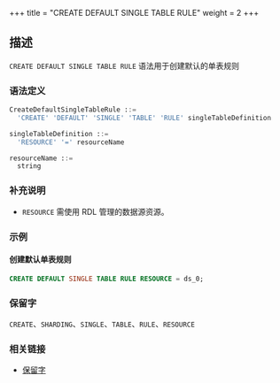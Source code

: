 +++
title = "CREATE DEFAULT SINGLE TABLE RULE"
weight = 2
+++

## 描述

`CREATE DEFAULT SINGLE TABLE RULE` 语法用于创建默认的单表规则

### 语法定义

```sql
CreateDefaultSingleTableRule ::=
  'CREATE' 'DEFAULT' 'SINGLE' 'TABLE' 'RULE' singleTableDefinition

singleTableDefinition ::=
  'RESOURCE' '=' resourceName

resourceName ::=
  string
```

### 补充说明

- `RESOURCE` 需使用 RDL 管理的数据源资源。

### 示例

#### 创建默认单表规则

```sql
CREATE DEFAULT SINGLE TABLE RULE RESOURCE = ds_0;
```

### 保留字

`CREATE`、`SHARDING`、`SINGLE`、`TABLE`、`RULE`、`RESOURCE`

### 相关链接

- [保留字](/cn/reference/distsql/syntax/reserved-word/)